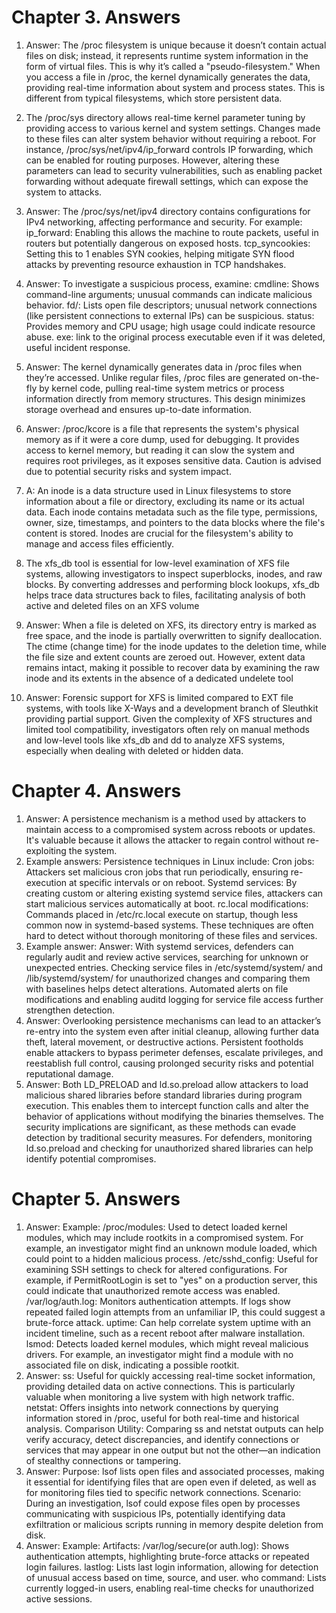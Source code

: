 # Chapter 3. Answers
1. Answer: The /proc filesystem is unique because it doesn’t contain actual files on disk; 
instead, it represents runtime system information in the form of virtual files. 
This is why it’s called a "pseudo-filesystem." 
When you access a file in /proc, the kernel dynamically generates the data, 
providing real-time information about system and process states. 
This is different from typical filesystems, which store persistent data.

2. The /proc/sys directory allows real-time kernel parameter tuning by providing access to various kernel and system settings. 
Changes made to these files can alter system behavior without requiring a reboot. 
For instance, /proc/sys/net/ipv4/ip_forward controls IP forwarding, 
which can be enabled for routing purposes. 
However, altering these parameters can lead to security vulnerabilities, 
such as enabling packet forwarding without adequate firewall settings, 
which can expose the system to attacks.

3. Answer: The /proc/sys/net/ipv4 directory contains configurations for IPv4 networking, affecting performance and security. For example:
ip_forward: Enabling this allows the machine to route packets, useful in routers but potentially dangerous on exposed hosts.
tcp_syncookies: Setting this to 1 enables SYN cookies, helping mitigate SYN flood attacks by preventing resource exhaustion in TCP handshakes.

4. Answer: To investigate a suspicious process, examine:
cmdline: Shows command-line arguments; unusual commands can indicate malicious behavior.
fd/: Lists open file descriptors; unusual network connections (like persistent connections to external IPs) can be suspicious.
status: Provides memory and CPU usage; high usage could indicate resource abuse.
exe: link to the original process executable even if it was deleted, useful incident response.

5. Answer: The kernel dynamically generates data in /proc files when they’re accessed. Unlike regular files, /proc files are generated on-the-fly by kernel code, pulling real-time system metrics or process information directly from memory structures. 
This design minimizes storage overhead and ensures up-to-date information.

6. Answer: /proc/kcore is a file that represents the system's physical memory as if it were a core dump, used for debugging. 
It provides access to kernel memory, but reading it can slow the system and requires root privileges, as it exposes sensitive data. 
Caution is advised due to potential security risks and system impact.

7. A: An inode is a data structure used in Linux filesystems to store information about a file or directory, 
excluding its name or its actual data. Each inode contains metadata such as the file type, 
permissions, owner, size, timestamps, and pointers to the data blocks where the file's content is stored. 
Inodes are crucial for the filesystem's ability to manage and access files efficiently.

8. The xfs_db tool is essential for low-level examination of XFS file systems, 
allowing investigators to inspect superblocks, inodes, and raw blocks. 
By converting addresses and performing block lookups, 
xfs_db helps trace data structures back to files, 
facilitating analysis of both active and deleted files on an XFS volume

9. Answer: When a file is deleted on XFS, 
its directory entry is marked as free space, 
and the inode is partially overwritten to signify deallocation. 
The ctime (change time) for the inode updates to the deletion time, 
while the file size and extent counts are zeroed out. 
However, extent data remains intact, making it possible to recover data by examining the raw inode and its extents in the absence of a dedicated undelete tool​

10. Answer: Forensic support for XFS is limited compared to EXT file systems, 
with tools like X-Ways and a development branch of Sleuthkit providing partial support. 
Given the complexity of XFS structures and limited tool compatibility, 
investigators often rely on manual methods and low-level tools like xfs_db and dd to analyze XFS systems, 
especially when dealing with deleted or hidden data.

# Chapter 4. Answers
1. Answer: A persistence mechanism is a method used by attackers to maintain access to a compromised system across reboots or updates. It's valuable because it allows the attacker to regain control without re-exploiting the system.
2. Example answers: 
Persistence techniques in Linux include:
Cron jobs: Attackers set malicious cron jobs that run periodically, ensuring re-execution at specific intervals or on reboot.
Systemd services: By creating custom or altering existing systemd service files, attackers can start malicious services automatically at boot.
rc.local modifications: Commands placed in /etc/rc.local execute on startup, though less common now in systemd-based systems. These techniques are often hard to detect without thorough monitoring of these files and services.
3. Example answer: 
Answer: With systemd services, defenders can regularly audit and review active services, searching for unknown or unexpected entries. Checking service files in /etc/systemd/system/ and /lib/systemd/system/ for unauthorized changes and comparing them with baselines helps detect alterations. Automated alerts on file modifications and enabling auditd logging for service file access further strengthen detection.
4. Answer: Overlooking persistence mechanisms can lead to an attacker’s re-entry into the system even after initial cleanup, allowing further data theft, lateral movement, or destructive actions. Persistent footholds enable attackers to bypass perimeter defenses, escalate privileges, and reestablish full control, causing prolonged security risks and potential reputational damage.
5. Answer: Both LD_PRELOAD and ld.so.preload allow attackers to load malicious shared libraries before standard libraries during program execution. This enables them to intercept function calls and alter the behavior of applications without modifying the binaries themselves. The security implications are significant, as these methods can evade detection by traditional security measures. For defenders, monitoring ld.so.preload and checking for unauthorized shared libraries can help identify potential compromises.

# Chapter 5. Answers
1. Answer: Example:
/proc/modules: Used to detect loaded kernel modules, which may include rootkits in a compromised system. For example, an investigator might find an unknown module loaded, which could point to a hidden malicious process.
/etc/sshd_config: Useful for examining SSH settings to check for altered configurations. For example, if PermitRootLogin is set to "yes" on a production server, this could indicate that unauthorized remote access was enabled.
/var/log/auth.log: Monitors authentication attempts. If logs show repeated failed login attempts from an unfamiliar IP, this could suggest a brute-force attack.
uptime: Can help correlate system uptime with an incident timeline, such as a recent reboot after malware installation.
lsmod: Detects loaded kernel modules, which might reveal malicious drivers. For example, an investigator might find a module with no associated file on disk, indicating a possible rootkit.
2. Answer:
ss: Useful for quickly accessing real-time socket information, providing detailed data on active connections. This is particularly valuable when monitoring a live system with high network traffic.
netstat: Offers insights into network connections by querying information stored in /proc, useful for both real-time and historical analysis.
Comparison Utility: Comparing ss and netstat outputs can help verify accuracy, detect discrepancies, and identify connections or services that may appear in one output but not the other—an indication of stealthy connections or tampering.
3. Answer:
Purpose: lsof lists open files and associated processes, making it essential for identifying files that are open even if deleted, as well as for monitoring files tied to specific network connections.
Scenario: During an investigation, lsof could expose files open by processes communicating with suspicious IPs, potentially identifying data exfiltration or malicious scripts running in memory despite deletion from disk.
4. Answer:
Example:
Artifacts:
/var/log/secure(or auth.log): Shows authentication attempts, highlighting brute-force attacks or repeated login failures.
lastlog: Lists last login information, allowing for detection of unusual access based on time, source, and user.
who command: Lists currently logged-in users, enabling real-time checks for unauthorized active sessions.
